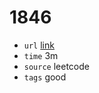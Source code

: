 # 1846
- `url` [link](https://leetcode.com/problems/maximum-element-after-decreasing-and-rearranging/description/?envType=daily-question&envId=2023-11-15)
- `time` 3m
- `source` leetcode
- `tags` good
